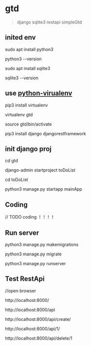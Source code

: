 # gtd

> django sqlite3 restapi simpleGtd

## inited env

sudo apt install python3

python3 --version

sudo apt install sqlite3

sqlite3 --version

##  use [python-virualenv](https://virtualenv.pypa.io/en/latest/)
pip3 install virtualenv

virtualenv gtd

source gtd/bin/activate

pip3 install django djangorestframework

##  init django proj
cd gtd

django-admin startproject toDoList

cd toDoList

python3 manage.py startapp mainApp

##  Coding
// TODO coding ！！！！

## Run server

python3 manage.py makemigrations

python3 manage.py migrate

python3 manage.py runserver

## Test RestApi
//open browser

http://localhost:8000/

http://localhost:8000/api

http://localhost:8000/api/create/

http://localhost:8000/api/1/

http://localhost:8000/api/delete/1
